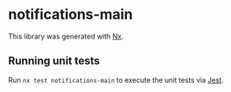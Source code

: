 # notifications-main

This library was generated with [Nx](https://nx.dev).

## Running unit tests

Run `nx test notifications-main` to execute the unit tests via [Jest](https://jestjs.io).

